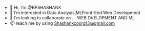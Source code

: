 - 👋 Hi, I’m @BPSHASHANK
- 👀 I’m interested in Data Analysis,Ml,Front-End Web Development
- 💞️ I’m looking to collaborate on ... WEB DVELOPMENT AND ML
- 📫 reach me by using Shashankcoorg13@gmail.com



